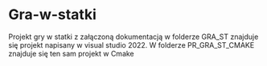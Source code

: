 # Gra-w-statki
Projekt gry w statki z załączoną dokumentacją 
w folderze GRA_ST znajduje się projekt napisany w visual studio 2022.
W folderze PR_GRA_ST_CMAKE znajduje się ten sam projekt w Cmake

